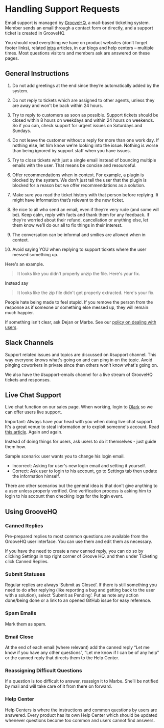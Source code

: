 # Handling Support Requests

Email support is managed by [GrooveHQ](https://niteoweb.groovehq.com/), a mail-based ticketing system. Member sends an email through a contact form or directly, and a support ticket is created in GrooveHQ.

You should read everything we have on product websites (don’t forget footer links), related [intra](https://intra.niteoweb.com/resolveuid/8c2f57844e2349e9b5de40cf5fad658a?_authenticator=296a0dcf711a0926896807e8b133c924bda5c0e4) articles, in our blogs and help centers – multiple times. Most questions visitors and members ask are answered on these pages.

## General Instructions

1. Do not add greetings at the end since they’re automatically added by the system.

2. Do not reply to tickets which are assigned to other agents, unless they are away and won't be back within 24 hours.

3. Try to reply to customers as soon as possible. Support tickets should be closed within 8 hours on weekdays and within 24 hours on weekends. So if you can, check support for urgent issues on Saturdays and Sundays.

4. Do not leave the customer without a reply for more than one work day. If nothing else, let him know we're looking into the issue. Nothing is worse than being ignored by support staff when you have issues.

5. Try to close tickets with just a single email instead of bouncing multiple emails with the user. That means be concise and resourceful.

6. Offer recommendations when in context. For example, a plugin is blocked by the system. We don't just tell the user that the plugin is blocked for a reason but we offer recommendations as a solution.

7. Make sure you read the ticket history with that person before replying. It might have information that’s relevant to the new ticket.

8. Be nice to all who send an email, even if they’re very rude (and some will be). Keep calm, reply with facts and thank them for any feedback. If they’re worried about their refund, cancellation or anything else, let them know we’ll do our all to fix things in their interest.

9. The conversation can be informal and smilies are allowed when in context.

10. Avoid saying YOU when replying to support tickets where the user messed something up.

Here's an example.

> It looks like you didn't properly unzip the file. Here's your fix.

Instead say

> It looks like the zip file didn't get properly extracted. Here's your fix.

People hate being made to feel stupid. If you remove the person from the response as if someone or something else messed up, they will remain much happier.

If something isn't clear, ask Dejan or Marbe. See our [policy on dealing with users](https://intra.niteoweb.com/resolveuid/fe1828f8656f4538bd621b17b94d0dd0?_authenticator=296a0dcf711a0926896807e8b133c924bda5c0e4).

## Slack Channels

Support related issues and topics are discussed on #support channel. This way everyone knows what's going on and can ping in on the topic. Avoid pinging coworkers in private since then others won't know what's going on.

We also have the #support-emails channel for a live stream of GrooveHQ tickets and responses.

## Live Chat Support

Live chat function on our sales page. When working, login to [Olark](https://olark.com) so we can offer users live support.

Important: Always have your head with you when doing live chat support. It's a great venue to steal information or to exploit someone's account. Read [this article](https://medium.com/@espringe/amazon-s-customer-service-backdoor-be375b3428c4#.gspnzg3id). Again and again.

Instead of doing things for users, ask users to do it themselves - just guide them how.

Sample scenario: user wants you to change his login email.

* Incorrect: Asking for user's new login email and setting it yourself.
* Correct: Ask user to login to his account, go to Settings tab then update the information himself.

There are other scenarios but the general idea is that don't give anything to a user unless properly verified. One verification process is asking him to login to his account then checking logs for the login event.

## Using GrooveHQ

### Canned Replies

Pre-prepared replies to most common questions are available from the GrooveHQ user interface. You can use them and edit them as necessary.

If you have the need to create a new canned reply, you can do so by clicking Settings in top right corner of Groove HQ, and then under Ticketing click Canned Replies.

### Submit Statuses

Regular replies are always ‘Submit as Closed’. If there is still something you need to do after replying (like reporting a bug and getting back to the user with a solution), select ‘Submit as Pending’. Put as note any action done/being done or a link to an opened GitHub issue for easy reference.


### Spam Emails

Mark them as spam.

### Email Close

At the end of each email (where relevant) add the canned reply “Let me know if you have any other questions”, “Let me know if I can be of any help” or the canned reply that directs them to the Help Center.

### Reassigning Difficult Questions

If a question is too difficult to answer, reassign it to Marbe. She’ll be notified by mail and will take care of it from there on forward.

### Help Center

Help Centers is where the instructions and common questions by users are answered. Every product has its own Help Center which should be updated whenever questions become too common and users cannot find answers.
